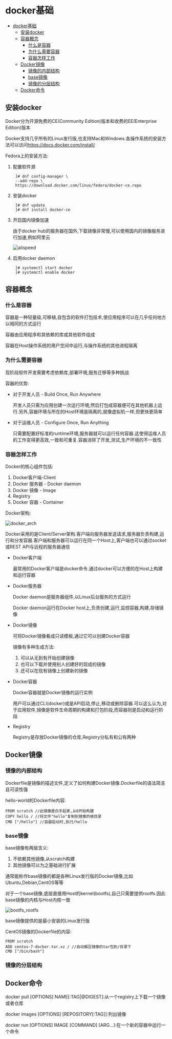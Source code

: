 # docker基础

<!-- TOC -->

- [docker基础](#docker基础)
    - [安装docker](#安装docker)
    - [容器概念](#容器概念)
        - [什么是容器](#什么是容器)
        - [为什么需要容器](#为什么需要容器)
        - [容器怎样工作](#容器怎样工作)
    - [Docker镜像](#docker镜像)
        - [镜像的内部结构](#镜像的内部结构)
        - [base镜像](#base镜像)
        - [镜像的分层结构](#镜像的分层结构)
    - [Docker命令](#docker命令)

<!-- /TOC -->

## 安装docker

Docker分为开源免费的CE(Community Edition)版本和收费的EE(Enterprise Edition)版本

Docker支持几乎所有的Linux发行版,也支持Mac和Windows.各操作系统的安装方法可以访问<https://docs.docker.com/install/>

Fedora上的安装方法:

1. 配置软件源

        ]# dnf config-manager \
        --add-repo \
        https://download.docker.com/linux/fedora/docker-ce.repo

2. 安装docker

        ]# dnf update
        ]# dnf install docker-ce

3. 开启国内镜像加速

    由于docker hub的服务器在国外,下载镜像非常慢,可以使用国内的镜像服务进行加速,例如阿里云

    ![alispeed](images/alispeed.png)

4. 启用docker daemon

        ]# systemctl start docker
        ]# systemctl enable docker

## 容器概念

### 什么是容器

容器是一种轻量级,可移植,自包含的软件打包技术,使应用程序可以在几乎任何地方以相同的方式运行

容器由应用程序和其依赖的库或其他软件组成

容器在Host操作系统的用户空间中运行,与操作系统的其他进程隔离

### 为什么需要容器

现阶段软件开发需要考虑依赖库,部署环境,服务迁移等多种挑战

容器的优势:

- 对于开发人员 - Build Once, Run Anywhere

    开发人员只需为应用创建一次运行环境,然后打包成容器便可在其他机器上运行.另外,容器环境与所在的Host环境是隔离的,就像虚拟机一样,但更快更简单

- 对于运维人员 - Configure Once, Run Anything

    只需要配置好标准的runtime环境,服务器就可以运行任何容器.这使得运维人员的工作变得更高效,一致和可重复.容器消除了开发,测试,生产环境的不一致性

### 容器怎样工作

Docker的核心组件包括:

1. Docker客户端-Client
2. Docker 服务器 - Docker daemon
3. Docker 镜像 - Image
4. Registry
5. Docker 容器 - Container

Docker架构:

![docker_arch](images/docker_arch.png)

Docker采用的是Client/Server架构.客户端向服务器发送请求,服务器负责构建,运行和分发容器.客户端和服务器可以运行在同一个Host上,客户端也可以通过socket或REST API与远程的服务器通信

- Docker客户端

    最常用的Docker客户端是docker命令.通过docker可以方便的在Host上构建和运行容器

- Docker服务器

    Docker daemon是服务器组件,以Linux后台服务的方式运行

    Docker daemon运行在Docker host上,负责创建,运行,监控容器,构建,存储镜像

- Docker镜像

    可将Docker镜像看成只读模板,通过它可以创建Docker容器

    镜像有多种生成方法:

    1. 可以从无到有开始创建镜像
    2. 也可以下载并使用别人创建好的现成的镜像
    3. 还可以在现有镜像上创建新的镜像

- Docker容器

    Docker容器就是Docker镜像的运行实例

    用户可以通过CLI(docker)或是API启动,停止,移动或删除容器.可以这么认为,对于应用软件,镜像是软件生命周期的构建和打包阶段,而容器则是启动和运行阶段

- Registry

    Registry是存放Docker镜像的仓库,Registry分私有和公有两种

## Docker镜像

### 镜像的内部结构

Dockerfile是镜像的描述文件,定义了如何构建Docker镜像.Dockerfile的语法简洁且可读性强

hello-world的Dockerfile内容:

    FROM scratch //此镜像是白手起家,从0开始构建
    COPY hello / //将文件"hello"复制到镜像的根目录
    CMD ["/hello"] //容器启动时,执行/hello

### base镜像

base镜像有两层含义:

1. 不依赖其他镜像,从scratch构建
2. 其他镜像可以为之基础进行扩展

通常能称作base镜像的都是各种Linux发行版的Docker镜像,比如Ubuntu,Debian,CentOS等等

对于一个base镜像,底层直接用Host的kernel(bootfs),自己只需要提供rootfs.因此base镜像的内核与Host内核一致

![bootfs_rootfs](images/bootfs_rootfs.png)

base镜像提供的是最小安装的Linux发行版

CentOS镜像的Dockerfile的内容:

    FROM scratch
    ADD centos-7-docker.tar.xz / //自动解压镜像的tar包到/目录下
    CMD ["/bin/bash"]

### 镜像的分层结构

## Docker命令

docker pull [OPTIONS] NAME[:TAG|@DIGEST]:从一个registry上下载一个镜像或者仓库

docker images [OPTIONS] [REPOSITORY[:TAG]]:列出镜像

docker run [OPTIONS] IMAGE [COMMAND] [ARG...]:在一个新的容器中运行一个命令